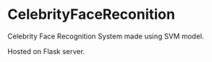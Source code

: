 # CelebrityFaceReconition

Celebrity Face Recognition System made using SVM model.

Hosted on Flask server.
